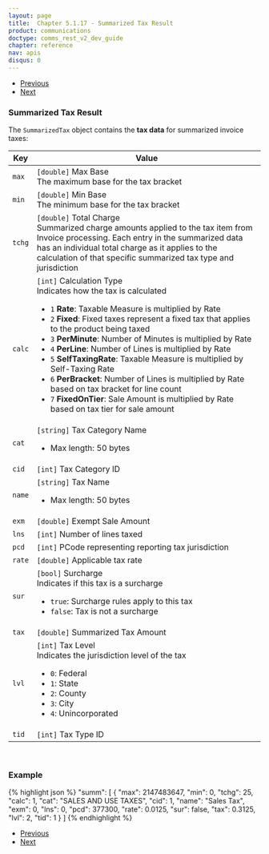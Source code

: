 ```yaml
---
layout: page
title:  Chapter 5.1.17 - Summarized Tax Result
product: communications
doctype: comms_rest_v2_dev_guide
chapter: reference
nav: apis
disqus: 0
---
```


<ul class="pager">
  <li class="previous"><a href="/communications/dev-guide_rest_v2/reference/detailed-tax-result/"><i class="glyphicon glyphicon-chevron-left"></i>Previous</a></li>
  <li class="next"><a href="/communications/dev-guide_rest_v2/reference/commit-request/">Next<i class="glyphicon glyphicon-chevron-right"></i></a></li>
</ul>

<h3>Summarized Tax Result</h3>

The <code>SummarizedTax</code> object contains the <b>tax data</b> for summarized invoice taxes:

<div class="mobile-table">
  <table class="styled-table">
    <thead>
      <tr>
        <th>Key</th>
        <th>Value</th>
      </tr>
    </thead>
    <tbody>
      <tr>
            <td><code>max</code></td>
            <td><code>[double]</code> Max Base
            <br/>
            The maximum base for the tax bracket
            </td>
        </tr>
        <tr>
            <td><code>min</code></td>
            <td><code>[double]</code> Min Base
            <br/>
            The minimum base for the tax bracket
            </td>
        </tr>
        <tr>
            <td><code>tchg</code></td>
            <td><code>[double]</code> Total Charge
            <br/>
            Summarized charge amounts applied to the tax item from Invoice processing.  Each entry in the summarized data has an individual total charge as it applies to the calculation of that specific summarized tax type and jurisdiction
            </td>
        </tr>
        <tr>
            <td><code>calc</code></td>
            <td><code>[int]</code> Calculation Type
            <br/>
            Indicates how the tax is calculated
            <ul class="dev-guide-list">
                <li><code>1</code> <b>Rate</b>: Taxable Measure is multiplied by Rate</li>
                <li><code>2</code> <b>Fixed</b>: Fixed taxes represent a fixed tax that applies to the product being taxed</li>
                <li><code>3</code> <b>PerMinute</b>: Number of Minutes is multiplied by Rate</li>
                <li><code>4</code> <b>PerLine</b>: Number of Lines is multiplied by Rate</li>
                <li><code>5</code> <b>SelfTaxingRate</b>: Taxable Measure is multiplied by Self-Taxing Rate</li>
                <li><code>6</code> <b>PerBracket</b>: Number of Lines is multiplied by Rate based on tax bracket for line count</li>
                <li><code>7</code> <b>FixedOnTier</b>: Sale Amount is multiplied by Rate based on tax tier for sale amount</li>
            </ul>
            </td>
        </tr>
        <tr>
            <td><code>cat</code></td>
            <td><code>[string]</code> Tax Category Name 
            <ul class="dev-guide-list">
              <li>Max length: 50 bytes</li>
            </ul>
            </td>
        </tr>
        <tr>
            <td><code>cid</code></td>
            <td><code>[int]</code> Tax Category ID</td>
        </tr>
        <tr>
            <td><code>name</code></td>
            <td><code>[string]</code> Tax Name 
            <ul class="dev-guide-list">
              <li>Max length: 50 bytes</li>
            </ul>
            </td>
        </tr>
        <tr>
            <td><code>exm</code></td>
            <td><code>[double]</code> Exempt Sale Amount</td>
        </tr>
        <tr>
            <td><code>lns</code></td>
            <td><code>[int]</code> Number of lines taxed</td>
        </tr>
        <tr>
            <td><code>pcd</code></td>
            <td><code>[int]</code> PCode representing reporting tax jurisdiction</td>
        </tr>
        <tr>
            <td><code>rate</code></td>
            <td><code>[double]</code> Applicable tax rate</td>
        </tr>
        <tr>
            <td><code>sur</code></td>
            <td><code>[bool]</code> Surcharge
            <br/>
            Indicates if this tax is a surcharge
            <ul class="dev-guide-list">
                <li><code>true</code>: Surcharge rules apply to this tax</li>
                <li><code>false</code>: Tax is not a surcharge</li>
            </ul>
            </td>
        </tr>
        <tr>
            <td><code>tax</code></td>
            <td><code>[double]</code> Summarized Tax Amount</td>
        </tr>
        <tr>
            <td><code>lvl</code></td>
            <td><code>[int]</code> Tax Level
            <br/>
            Indicates the jurisdiction level of the tax
            <ul class="dev-guide-list">
                <li><code>0</code>: Federal</li>
                <li><code>1</code>: State</li>
                <li><code>2</code>: County</li>
                <li><code>3</code>: City</li>
                <li><code>4</code>: Unincorporated</li>
            </ul>
            </td>
        </tr>
        <tr>
            <td><code>tid</code></td>
            <td><code>[int]</code> Tax Type ID</td>
        </tr>
    </tbody>
  </table>
</div>
<br>

<h3>Example</h3>

{% highlight json %}
"summ": [
  {
    "max": 2147483647,
    "min": 0,
    "tchg": 25,
    "calc": 1,
    "cat": "SALES AND USE TAXES",
    "cid": 1,
    "name": "Sales Tax",
    "exm": 0,
    "lns": 0,
    "pcd": 377300,
    "rate": 0.0125,
    "sur": false,
    "tax": 0.3125,
    "lvl": 2,
    "tid": 1
  }
]
{% endhighlight %}

<ul class="pager">
  <li class="previous"><a href="/communications/dev-guide_rest_v2/reference/detailed-tax-result/"><i class="glyphicon glyphicon-chevron-left"></i>Previous</a></li>
  <li class="next"><a href="/communications/dev-guide_rest_v2/reference/commit-request/">Next<i class="glyphicon glyphicon-chevron-right"></i></a></li>
</ul>